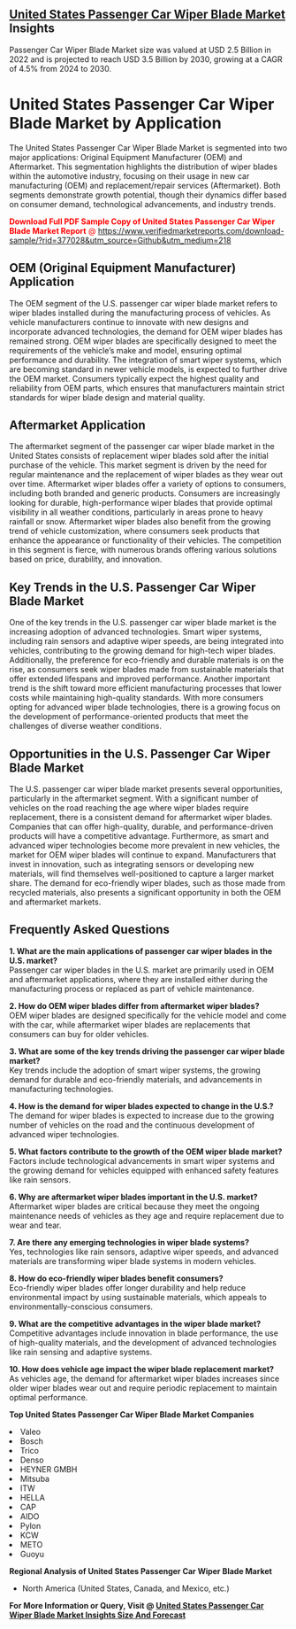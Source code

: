 <h2><a href="https://www.verifiedmarketreports.com/download-sample/?rid=377028&amp;utm_source=Github&amp;utm_medium=218" target="_blank">United States Passenger Car Wiper Blade Market</a> Insights</h2><p>Passenger Car Wiper Blade Market size was valued at USD 2.5 Billion in 2022 and is projected to reach USD 3.5 Billion by 2030, growing at a CAGR of 4.5% from 2024 to 2030.</p><p> <h1>United States Passenger Car Wiper Blade Market by Application</h1> <p>The United States Passenger Car Wiper Blade Market is segmented into two major applications: Original Equipment Manufacturer (OEM) and Aftermarket. This segmentation highlights the distribution of wiper blades within the automotive industry, focusing on their usage in new car manufacturing (OEM) and replacement/repair services (Aftermarket). Both segments demonstrate growth potential, though their dynamics differ based on consumer demand, technological advancements, and industry trends.</p> <p><p><span class=""><span style="color: #ff0000;"><strong>Download Full PDF Sample Copy of United States Passenger Car Wiper Blade Market Report</strong> @ </span><a href="https://www.verifiedmarketreports.com/download-sample/?rid=377028&amp;utm_source=Github&amp;utm_medium=218" target="_blank">https://www.verifiedmarketreports.com/download-sample/?rid=377028&amp;utm_source=Github&amp;utm_medium=218</a></span></p></p> <h2>OEM (Original Equipment Manufacturer) Application</h2> <p>The OEM segment of the U.S. passenger car wiper blade market refers to wiper blades installed during the manufacturing process of vehicles. As vehicle manufacturers continue to innovate with new designs and incorporate advanced technologies, the demand for OEM wiper blades has remained strong. OEM wiper blades are specifically designed to meet the requirements of the vehicle’s make and model, ensuring optimal performance and durability. The integration of smart wiper systems, which are becoming standard in newer vehicle models, is expected to further drive the OEM market. Consumers typically expect the highest quality and reliability from OEM parts, which ensures that manufacturers maintain strict standards for wiper blade design and material quality.</p> <h2>Aftermarket Application</h2> <p>The aftermarket segment of the passenger car wiper blade market in the United States consists of replacement wiper blades sold after the initial purchase of the vehicle. This market segment is driven by the need for regular maintenance and the replacement of wiper blades as they wear out over time. Aftermarket wiper blades offer a variety of options to consumers, including both branded and generic products. Consumers are increasingly looking for durable, high-performance wiper blades that provide optimal visibility in all weather conditions, particularly in areas prone to heavy rainfall or snow. Aftermarket wiper blades also benefit from the growing trend of vehicle customization, where consumers seek products that enhance the appearance or functionality of their vehicles. The competition in this segment is fierce, with numerous brands offering various solutions based on price, durability, and innovation.</p> <h2>Key Trends in the U.S. Passenger Car Wiper Blade Market</h2> <p>One of the key trends in the U.S. passenger car wiper blade market is the increasing adoption of advanced technologies. Smart wiper systems, including rain sensors and adaptive wiper speeds, are being integrated into vehicles, contributing to the growing demand for high-tech wiper blades. Additionally, the preference for eco-friendly and durable materials is on the rise, as consumers seek wiper blades made from sustainable materials that offer extended lifespans and improved performance. Another important trend is the shift toward more efficient manufacturing processes that lower costs while maintaining high-quality standards. With more consumers opting for advanced wiper blade technologies, there is a growing focus on the development of performance-oriented products that meet the challenges of diverse weather conditions.</p> <h2>Opportunities in the U.S. Passenger Car Wiper Blade Market</h2> <p>The U.S. passenger car wiper blade market presents several opportunities, particularly in the aftermarket segment. With a significant number of vehicles on the road reaching the age where wiper blades require replacement, there is a consistent demand for aftermarket wiper blades. Companies that can offer high-quality, durable, and performance-driven products will have a competitive advantage. Furthermore, as smart and advanced wiper technologies become more prevalent in new vehicles, the market for OEM wiper blades will continue to expand. Manufacturers that invest in innovation, such as integrating sensors or developing new materials, will find themselves well-positioned to capture a larger market share. The demand for eco-friendly wiper blades, such as those made from recycled materials, also presents a significant opportunity in both the OEM and aftermarket markets.</p> <h2>Frequently Asked Questions</h2> <p><strong>1. What are the main applications of passenger car wiper blades in the U.S. market?</strong><br>Passenger car wiper blades in the U.S. market are primarily used in OEM and aftermarket applications, where they are installed either during the manufacturing process or replaced as part of vehicle maintenance.</p> <p><strong>2. How do OEM wiper blades differ from aftermarket wiper blades?</strong><br>OEM wiper blades are designed specifically for the vehicle model and come with the car, while aftermarket wiper blades are replacements that consumers can buy for older vehicles.</p> <p><strong>3. What are some of the key trends driving the passenger car wiper blade market?</strong><br>Key trends include the adoption of smart wiper systems, the growing demand for durable and eco-friendly materials, and advancements in manufacturing technologies.</p> <p><strong>4. How is the demand for wiper blades expected to change in the U.S.?</strong><br>The demand for wiper blades is expected to increase due to the growing number of vehicles on the road and the continuous development of advanced wiper technologies.</p> <p><strong>5. What factors contribute to the growth of the OEM wiper blade market?</strong><br>Factors include technological advancements in smart wiper systems and the growing demand for vehicles equipped with enhanced safety features like rain sensors.</p> <p><strong>6. Why are aftermarket wiper blades important in the U.S. market?</strong><br>Aftermarket wiper blades are critical because they meet the ongoing maintenance needs of vehicles as they age and require replacement due to wear and tear.</p> <p><strong>7. Are there any emerging technologies in wiper blade systems?</strong><br>Yes, technologies like rain sensors, adaptive wiper speeds, and advanced materials are transforming wiper blade systems in modern vehicles.</p> <p><strong>8. How do eco-friendly wiper blades benefit consumers?</strong><br>Eco-friendly wiper blades offer longer durability and help reduce environmental impact by using sustainable materials, which appeals to environmentally-conscious consumers.</p> <p><strong>9. What are the competitive advantages in the wiper blade market?</strong><br>Competitive advantages include innovation in blade performance, the use of high-quality materials, and the development of advanced technologies like rain sensing and adaptive systems.</p> <p><strong>10. How does vehicle age impact the wiper blade replacement market?</strong><br>As vehicles age, the demand for aftermarket wiper blades increases since older wiper blades wear out and require periodic replacement to maintain optimal performance.</p> </p><p><strong>Top United States Passenger Car Wiper Blade Market Companies</strong></p><div data-test-id=""><p><li>Valeo</li><li> Bosch</li><li> Trico</li><li> Denso</li><li> HEYNER GMBH</li><li> Mitsuba</li><li> ITW</li><li> HELLA</li><li> CAP</li><li> AIDO</li><li> Pylon</li><li> KCW</li><li> METO</li><li> Guoyu</li></p><div><strong>Regional Analysis of&nbsp;United States Passenger Car Wiper Blade Market</strong></div><ul><li dir="ltr"><p dir="ltr">North America&nbsp;(United States, Canada, and Mexico, etc.)</p></li></ul><p><strong>For More Information or Query, Visit @&nbsp;</strong><strong><a href="https://www.verifiedmarketreports.com/product/passenger-car-wiper-blade-market/?utm_source=Github&amp;utm_medium=218" target="_blank">United States Passenger Car Wiper Blade Market Insights Size And Forecast</a></strong></p></div>
